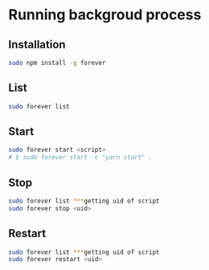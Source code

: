 # Running backgroud process

## Installation

```bash
sudo npm install -g forever
```

## List

```bash
sudo forever list
```

## Start

```bash
sudo forever start <script>
# $ sudo forever start -c "yarn start" .
```

## Stop

```bash
sudo forever list ***getting uid of script
sudo forever stop <uid>
```

## Restart

```bash
sudo forever list ***getting uid of script
sudo forever restart <uid>
```
